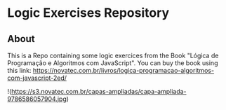 # Logic Exercises Repository

## About

This is a Repo containing some logic exercices from the Book "Lógica de Programação e Algoritmos com JavaScript". You can buy the book using this link: https://novatec.com.br/livros/logica-programacao-algoritmos-com-javascript-2ed/

!(https://s3.novatec.com.br/capas-ampliadas/capa-ampliada-9786586057904.jpg)